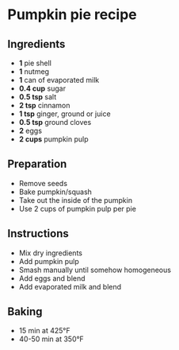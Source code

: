 # Pumpkin pie recipe

## Ingredients

- **1** pie shell
- **1** nutmeg
- **1** can of evaporated milk
- **0.4 cup** sugar
- **0.5 tsp** salt
- **2 tsp** cinnamon
- **1 tsp** ginger, ground or juice
- **0.5 tsp** ground cloves
- **2** eggs
- **2 cups** pumpkin pulp

## Preparation

- Remove seeds
- Bake pumpkin/squash
- Take out the inside of the pumpkin
- Use 2 cups of pumpkin pulp per pie

## Instructions

- Mix dry ingredients
- Add pumpkin pulp
- Smash manually until somehow homogeneous
- Add eggs and blend
- Add evaporated milk and blend


## Baking

- 15 min at 425&deg;F
- 40-50 min at 350&deg;F
